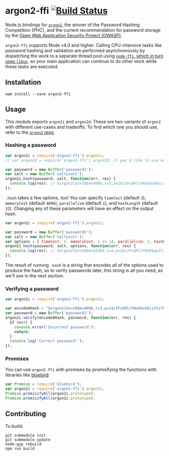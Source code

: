 # argon2-ffi [![Build Status](https://travis-ci.org/cjlarose/argon2-ffi.svg?branch=master)](https://travis-ci.org/cjlarose/argon2-ffi)

Node.js bindings for [`argon2`][argon2], the winner of the Password
Hashing Competition (PHC), and the current recommendation for
password storage by the [Open Web Application Security Project
(OWASP)][owasp].

`argon2-ffi` supports Node v4.0 and higher. Calling CPU-intensive tasks like
password hashing and validation are performed asynchronously by dispatching the
work to a separate thread pool using [`node-ffi`, which in turn uses
`libuv`][async-library-calls], so your main application can continue to do
other work while these tasks are executed.

[async-library-calls]: https://github.com/node-ffi/node-ffi/wiki/Node-FFI-Tutorial#async-library-calls

## Installation

    npm install --save argon2-ffi

## Usage

This module exports `argon2i` and `argon2d`. These are two variants
of `argon2` with different use-cases and tradeoffs. To find which
one you should use, refer to the [`argon2` repo][argon2].


### Hashing a password

```javascript
var argon2i = require('argon2-ffi').argon2i;
// var argon2d = require('argon2-ffi').argon2d; if you'd like to use argon2d

var password = new Buffer('password1');
var salt = new Buffer('saltysalt');
argon2i.hash(password, salt, function(err, res) {
  console.log(res); // $argon2i$v=19$m=4096,t=3,p=1$c2FsdHlzYWx0$oG0js25z7kM30xSg9+nAKtU0hrPa0UnvRnqQRZXHCV8
});
```

`.hash` takes a few options, too! You can specify `timeCost` (default `3`),
`memoryCost` (default `4096`), `parallelism` (default
`1`), and `hashLength` (default `32`). Changing any of these parameters will
have an effect on the output hash.

```javascript
var argon2i = require('argon2-ffi').argon2i;

var password = new Buffer('password1');
var salt = new Buffer('saltysalt');
var options = { timeCost: 4, memoryCost: 1 << 14, parallelism: 2, hashLength: 64 };
argon2i.hash(password, salt, options, function(err, res) {
  console.log(res); // $argon2i$v=19$m=16384,t=4,p=2$c2FsdHlzYWx0$gwJY/FsXNSR3aS1ChVTgDZ9HbF3V7sbbYE5UmQsdXFHB4Tt6/RVtFWGIIJnzZ62nL9miurrvJnxhvORK64ddFg
});
```

The result of running `.hash` is a string that encodes all of the options used
to produce the hash, so to verify passwords later, this string is all you need,
as we'll see in the next section.

### Verifying a password


```javascript
var argon2i = require('argon2-ffi').argon2i;

var encodedHash = "$argon2i$v=19$m=4096,t=3,p=1$c2FsdHlzYWx0$oG0js25z7kM30xSg9+nAKtU0hrPa0UnvRnqQRZXHCV8";
var password = new Buffer('password1');
argon2i.verify(encodedHash, password, function(err, res) {
  if (err) {
    console.error('Incorrect password');
    return;
  }
  console.log('Correct password!');
});
```

### Promises

You can use `argon2-ffi` with promises by promisifying the functions with libraries like [bluebird](https://github.com/petkaantonov/bluebird):

```javascript
var Promise = require('bluebird');
var argon2i = require('argon2-ffi').argon2i;
Promise.promisifyAll(argon2i.prototype);
Promise.promisifyAll(argon2i.prototype);
```

## Contributing

To build:

    git submodule init
    git submodule update
    node-gyp rebuild
    npm run build

[argon2]: https://github.com/P-H-C/phc-winner-argon2
[owasp]: https://www.owasp.org/index.php/Password_Storage_Cheat_Sheet
